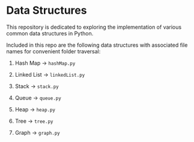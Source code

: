 # Data Structures
This repository is dedicated to exploring the implementation of various common data structures in Python.

Included in this repo are the following data structures with associated file names for convenient folder traversal:
  1. Hash Map → ```hashMap.py```
  2. Linked List → ```linkedList.py```
  3. Stack -> ```stack.py```
  4. Queue -> ```queue.py```
  
  5. Heap → ```heap.py``` 
  6. Tree → ```tree.py```
  7. Graph → ```graph.py```

